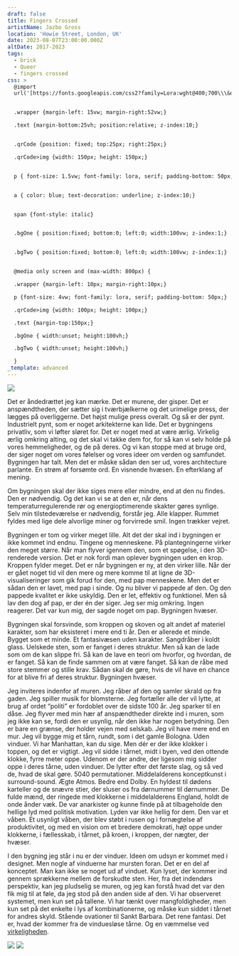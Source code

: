 ```yaml
---
draft: false
title: Fingers Crossed
artistName: Jazbo Gross
location: 'Howie Street, London, UK'
date: 2023-08-07T23:00:00.000Z
altDate: 2017-2023
tags:
  - brick
  - Queer
  - fingers crossed
css: >
  @import
  url('[https://fonts.googleapis.com/css2?family=Lora:wght@400;700\\\&display=swap](https://fonts.googleapis.com/css2?family=Lora:wght@400;700\\\&display=swap)');


  .wrapper {margin-left: 15vw; margin-right:52vw;}

  .text {margin-bottom:25vh; position:relative; z-index:10;}


  .qrCode {position: fixed; top:25px; right:25px;}

  .qrCode>img {width: 150px; height: 150px;}


  p { font-size: 1.5vw; font-family: lora, serif; padding-bottom: 50px; }


  a { color: blue; text-decoration: underline; z-index:10;}


  span {font-style: italic}


  .bgOne { position:fixed; bottom:0; left:0; width:100vw; z-index:1;}


  .bgTwo { position:fixed; bottom:0; left:0; width:100vw; z-index:1;}


  @media only screen and (max-width: 800px) {

  .wrapper {margin-left: 10px; margin-right:10px;}

  p {font-size: 4vw; font-family: lora, serif; padding-bottom: 50px;}

  .qrCode>img {width: 100px; height: 100px;}

  .text {margin-top:150px;}

  .bgOne { width:unset; height:100vh;}

  .bgTwo { width:unset; height:100vh;}

  }
_template: advanced
---
```


  <div class="qrCode">

<img style="text-align:center;" src="https://fingers-crossed.netlify.app/fingers-crossed-qr.svg">

  </div>

<div class="wrapper">

  <div class="text">
  <p>
Det er åndedrættet jeg kan mærke. Det er murene, der gisper. Det er anspændtheden, der sætter sig i tværbjælkerne og det urimelige press, der lægges på overliggerne. Det højst mulige press overalt. Og så er der pynt. Industrielt pynt, som er noget arkitekterne kan lide. Det er bygningens privatliv, som vi løfter sløret for. Det er noget med at være ærlig. Virkelig ærlig omkring alting, og det skal vi takke dem for, for så kan vi selv holde på vores hemmeligheder, og de på deres. Og vi kan stoppe med at bruge ord, der siger noget om vores følelser og vores ideer om verden og samfundet. Bygningen har talt. Men det er måske sådan den ser ud, vores <span>architecture parlante</span>. En strøm af forsømte ord. En visnende hvæsen. En efterklang af mening.
  </p>

  <p>
  Om bygningen skal der ikke siges mere eller mindre, end at den nu findes. Den er nødvendig. Og det kan vi se at den er, når dens temperaturregulerende rør og energioptimerende skakter gøres synlige. Selv min tilstedeværelse er nødvendig, forstår jeg. Alle klapper. Rummet fyldes med lige dele alvorlige miner og forvirrede smil. Ingen trækker vejret.
  </p>

  <p>
  Bygningen er tom og virker meget lille. Alt det der skal ind i bygningen er ikke kommet ind endnu. Tingene og menneskene. På plantegningerne virker den meget større. Når man flyver igennem den, som et spøgelse, i den 3D-renderede version. Det er nok fordi man oplever bygningen uden en krop. Kroppen fylder meget. Det er når bygningen er ny, at den virker lille. Når der er gået noget tid vil den mere og mere komme til at ligne de 3D-visualiseringer som gik forud for den, med pap menneskene. Men det er sådan den er lavet, med pap i sinde. Og nu bliver vi pappede af den. Og den pappede kvalitet er ikke uskyldig. Den er let, effektiv og funktionel. Men så lav den dog af pap, er der én der siger. Jeg ser mig omkring. Ingen reagerer. Det var kun mig, der sagde noget om pap. Bygningen hvæser.
  </p>

  <p>
  Bygningen skal forsvinde, som kroppen og skoven og alt andet af materiel karakter, som har eksisteret i mere end ti år. Den er allerede et minde. Bygget som et minde. Et fantasivæsen uden karakter. Sangdråber i koldt glass. Uelskede sten, som er fanget i deres struktur. Men så kan de lade som om de kan slippe fri. Så kan de lave en teori om hvorfor, og hvordan, de er fanget. Så kan de finde sammen om at være fanget. Så kan de råbe med store stemmer og stille krav. Sådan skal de gøre, hvis de vil have en chance for at blive fri af deres struktur. Bygningen hvæser. 
  </p>

  <p>
  Jeg inviteres indenfor af muren. Jeg råber af den og samler skrald op fra gaden. Jeg spiller musik for blomsterne. Jeg fortæller alle der vil lytte, at brug af ordet “politi” er fordoblet over de sidste 100 år. Jeg sparker til en dåse. Jeg flyver med min hær af anspændtheder direkte ind i muren, som jeg ikke kan se, fordi den er usynlig, når den ikke har nogen betydning. Den er bare en grænse, der holder vejen med selskab. Jeg vil have mere end en mur. Jeg vil bygge mig et tårn, rundt, som i det gamle Bologna. Uden vinduer. Vi har Manhattan, kan du sige. Men dér er der ikke klokker i toppen, og det er vigtigt. Jeg vil sidde i tårnet, midt i byen, ved den ottende klokke, fyrre meter oppe. Udenom er der andre, der ligesom mig sidder oppe i deres tårne, uden vinduer. De lytter efter det første slag, og så ved de, hvad de skal gøre. 5040 permutationer. Middelalderens konceptkunst i surround-sound. Ægte Atmos. Bedre end Dolby. En hyldest til dødens karteller og de snævre stier, der sluser os fra dørnummer til dørnummer. De fulde mænd, der ringede med klokkerne i middelalderens England, holdt de onde ånder væk. De var anarkister og kunne finde på at tilbageholde den hellige lyd med politisk motivation. Lyden var ikke hellig for dem. Den var et våben. Et usynligt våben, der blev støbt i rusen og i fornægtelse af produktivitet, og med en vision om et bredere demokrati, højt oppe under klokkerne, i fællesskab, i tårnet, på kroen, i kroppen, der nægter, der hvæser.
  </p>

  <p>
  I den bygning jeg står i nu er der vinduer. Ideen om udsyn er kommet med i designet. Men nogle af vinduerne har mursten foran. Det er en del af konceptet. Man kan ikke se noget ud af vinduet. Kun lyset, der kommer ind gennem sprækkerne mellem de forskudte sten. Her, fra det indendørs perspektiv, kan jeg pludselig se muren, og jeg kan forstå hvad det var den fik mig til at føle, da jeg stod på den anden side af den. Vi har observeret systemet, men kun set på tallene. Vi har tænkt over mangfoldigheder, men kun set på det enkelte i lys af kombinationerne, og måske kun siddet i tårnet for andres skyld. Stående ovationer til Sankt Barbara. Det rene fantasi. Det er, hvad der kommer fra de vinduesløse tårne. Og en væmmelse ved <a href="https://fingers-crossed.netlify.app/">virkeligheden</a>.
  </p>

  </div>

  <div>
<img class="bgOne" src="https://ipfs.io/ipfs/QmPMGpyUZr1yL9qzV6LoH5wd9BUYdyxNjk3dgCS1pZygnC?filename=rca-new-battersea-1.svg">
<img class="bgTwo" src="https://ipfs.io/ipfs/QmehSdXgRgVGPturisM1pSqrK8woDtVyTUn2pbGPn2SEqL?filename=rca-new-battersea-2.svg">
</div>

</div>
